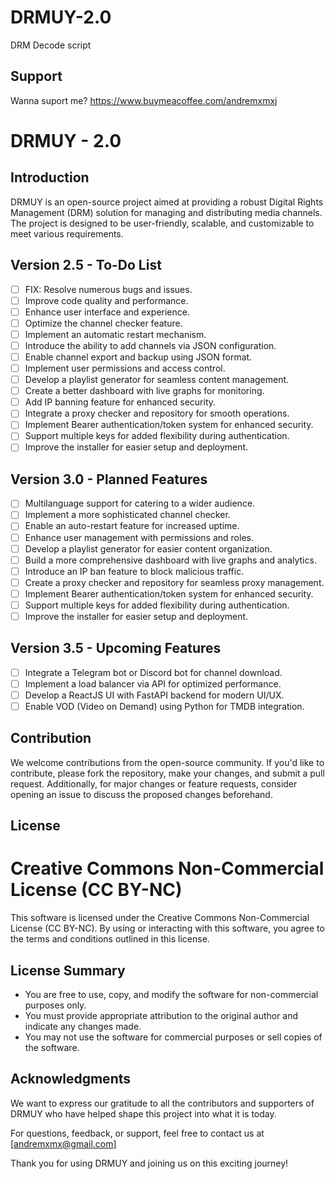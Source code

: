 # DRMUY-2.0
DRM Decode script 

## Support

Wanna suport me?  https://www.buymeacoffee.com/andremxmxj

# DRMUY - 2.0

## Introduction

DRMUY is an open-source project aimed at providing a robust Digital Rights Management (DRM) solution for managing and distributing media channels. The project is designed to be user-friendly, scalable, and customizable to meet various requirements.

## Version 2.5 - To-Do List

- [ ] FIX: Resolve numerous bugs and issues.
- [ ] Improve code quality and performance.
- [ ] Enhance user interface and experience.
- [ ] Optimize the channel checker feature.
- [ ] Implement an automatic restart mechanism.
- [ ] Introduce the ability to add channels via JSON configuration.
- [ ] Enable channel export and backup using JSON format.
- [ ] Implement user permissions and access control.
- [ ] Develop a playlist generator for seamless content management.
- [ ] Create a better dashboard with live graphs for monitoring.
- [ ] Add IP banning feature for enhanced security.
- [ ] Integrate a proxy checker and repository for smooth operations.
- [ ] Implement Bearer authentication/token system for enhanced security.
- [ ] Support multiple keys for added flexibility during authentication.
- [ ] Improve the installer for easier setup and deployment.

## Version 3.0 - Planned Features

- [ ] Multilanguage support for catering to a wider audience.
- [ ] Implement a more sophisticated channel checker.
- [ ] Enable an auto-restart feature for increased uptime.
- [ ] Enhance user management with permissions and roles.
- [ ] Develop a playlist generator for easier content organization.
- [ ] Build a more comprehensive dashboard with live graphs and analytics.
- [ ] Introduce an IP ban feature to block malicious traffic.
- [ ] Create a proxy checker and repository for seamless proxy management.
- [ ] Implement Bearer authentication/token system for enhanced security.
- [ ] Support multiple keys for added flexibility during authentication.
- [ ] Improve the installer for easier setup and deployment.

## Version 3.5 - Upcoming Features

- [ ] Integrate a Telegram bot or Discord bot for channel download.
- [ ] Implement a load balancer via API for optimized performance.
- [ ] Develop a ReactJS UI with FastAPI backend for modern UI/UX.
- [ ] Enable VOD (Video on Demand) using Python for TMDB integration.

## Contribution

We welcome contributions from the open-source community. If you'd like to contribute, please fork the repository, make your changes, and submit a pull request. Additionally, for major changes or feature requests, consider opening an issue to discuss the proposed changes beforehand.

## License

# Creative Commons Non-Commercial License (CC BY-NC)

This software is licensed under the Creative Commons Non-Commercial License (CC BY-NC). By using or interacting with this software, you agree to the terms and conditions outlined in this license.

## License Summary

- You are free to use, copy, and modify the software for non-commercial purposes only.
- You must provide appropriate attribution to the original author and indicate any changes made.
- You may not use the software for commercial purposes or sell copies of the software.


## Acknowledgments

We want to express our gratitude to all the contributors and supporters of DRMUY who have helped shape this project into what it is today.

For questions, feedback, or support, feel free to contact us at [andremxmx@gmail.com]

Thank you for using DRMUY and joining us on this exciting journey!


